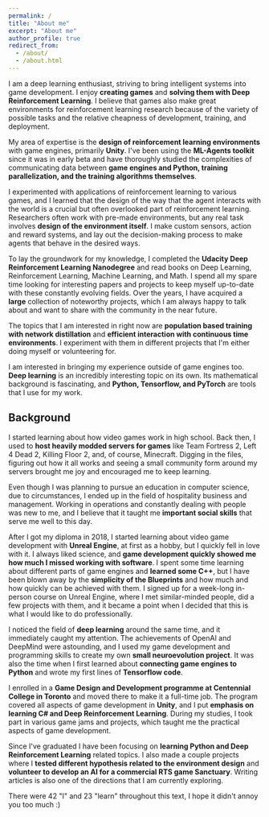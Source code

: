 ```yaml
---
permalink: /
title: "About me"
excerpt: "About me"
author_profile: true
redirect_from: 
  - /about/
  - /about.html
---
```


I am a deep learning enthusiast, striving to bring intelligent systems into game development. I enjoy **creating games** and **solving them with Deep Reinforcement Learning**. I believe that games also make great environments for reinforcement learning research because of the variety of possible tasks and the relative cheapness of development, training, and deployment.

My area of expertise is the **design of reinforcement learning environments** with game engines, primarily **Unity**. I've been using the **ML-Agents toolkit** since it was in early beta and have thoroughly studied the complexities of communicating data between **game engines and Python, training parallelization, and the training algorithms themselves**.

I experimented with applications of reinforcement learning to various games, and I learned that the design of the way that the agent interacts with the world is a crucial but often overlooked part of reinforcement learning. Researchers often work with pre-made environments, but any real task involves **design of the environment itself**. I make custom sensors, action and reward systems, and lay out the decision-making process to make agents that behave in the desired ways.

To lay the groundwork for my knowledge, I completed the **Udacity Deep Reinforcement Learning Nanodegree** and read books on Deep Learning, Reinforcement Learning, Machine Learning, and Math. I spend all my spare time looking for interesting papers and projects to keep myself up-to-date with these constantly evolving fields. Over the years, I have acquired a **large** collection of noteworthy projects, which I am always happy to talk about and want to share with the community in the near future.

The topics that I am interested in right now are **population based training with network distillation** and **efficient interaction with continuous time environments**. I experiment with them in different projects that I'm either doing myself or volunteering for.

I am interested in bringing my experience outside of game engines too. **Deep learning** is an incredibly interesting topic on its own. Its mathematical background is fascinating, and **Python, Tensorflow, and PyTorch** are tools that I use for my work.

## Background

I started learning about how video games work in high school. Back then, I used to **host heavily modded servers for games** like Team Fortress 2, Left 4 Dead 2, Killing Floor 2, and, of course, Minecraft. Digging in the files, figuring out how it all works and seeing a small community form around my servers brought me joy and encouraged me to keep learning.

Even though I was planning to pursue an education in computer science, due to circumstances, I ended up in the field of hospitality business and management. Working in operations and constantly dealing with people was new to me, and I believe that it taught me **important social skills** that serve me well to this day.

After I got my diploma in 2018, I started learning about video game development with **Unreal Engine**, at first as a hobby, but I quickly fell in love with it. I always liked science, and **game development quickly showed me how much I missed working with software**. I spent some time learning about different parts of game engines and **learned some C++**, but I have been blown away by the **simplicity of the Blueprints** and how much and how quickly can be achieved with them. I signed up for a week-long in-person course on Unreal Engine, where I met similar-minded people, did a few projects with them, and it became a point when I decided that this is what I would like to do professionally.

I noticed the field of **deep learning** around the same time, and it immediately caught my attention. The achievements of OpenAI and DeepMind were astounding, and I used my game development and programming skills to create my own **small neuroevolution project**. It was also the time when I first learned about **connecting game engines to Python** and wrote my first lines of **Tensorflow code**.

I enrolled in a **Game Design and Development programme at Centennial College in Toronto** and moved there to make it a full-time job. The program covered all aspects of game development in **Unity**, and I put **emphasis on learning C# and Deep Reinforcement Learning**. During my studies, I took part in various game jams and projects, which taught me the practical aspects of game development.

Since I've graduated I have been focusing on **learning Python and Deep Reinforcement Learning** related topics. I also made a couple projects where I **tested different hypothesis related to the environment design** and **volunteer to develop an AI for a commercial RTS game Sanctuary**. Writing articles is also one of the directions that I am currently exploring.

There were 42 "I" and 23 "learn" throughout this text, I hope it didn't annoy you too much :)